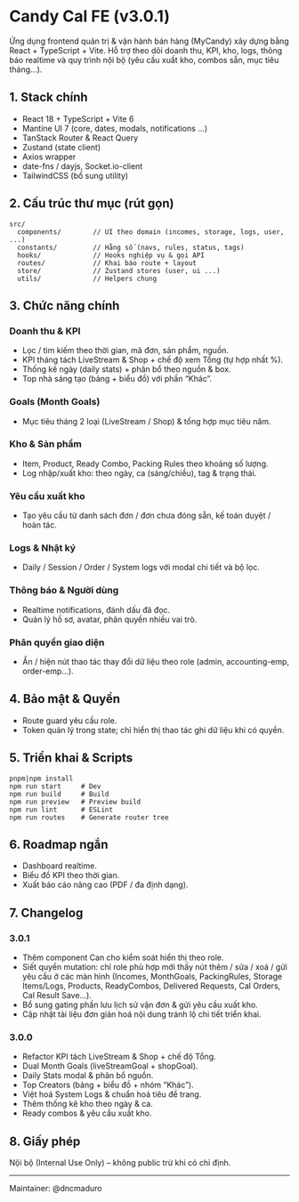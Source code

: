 # Candy Cal FE (v3.0.1)

Ứng dụng frontend quản trị & vận hành bán hàng (MyCandy) xây dựng bằng React + TypeScript + Vite. Hỗ trợ theo dõi doanh thu, KPI, kho, logs, thông báo realtime và quy trình nội bộ (yêu cầu xuất kho, combos sẵn, mục tiêu tháng...).

## 1. Stack chính

- React 18 + TypeScript + Vite 6
- Mantine UI 7 (core, dates, modals, notifications ...)
- TanStack Router & React Query
- Zustand (state client)
- Axios wrapper
- date-fns / dayjs, Socket.io-client
- TailwindCSS (bổ sung utility)

## 2. Cấu trúc thư mục (rút gọn)

```
src/
  components/        // UI theo domain (incomes, storage, logs, user, ...)
  constants/         // Hằng số (navs, rules, status, tags)
  hooks/             // Hooks nghiệp vụ & gọi API
  routes/            // Khai báo route + layout
  store/             // Zustand stores (user, ui ...)
  utils/             // Helpers chung
```

## 3. Chức năng chính

### Doanh thu & KPI

- Lọc / tìm kiếm theo thời gian, mã đơn, sản phẩm, nguồn.
- KPI tháng tách LiveStream & Shop + chế độ xem Tổng (tự hợp nhất %).
- Thống kê ngày (daily stats) + phân bổ theo nguồn & box.
- Top nhà sáng tạo (bảng + biểu đồ) với phần “Khác”.

### Goals (Month Goals)

- Mục tiêu tháng 2 loại (LiveStream / Shop) & tổng hợp mục tiêu năm.

### Kho & Sản phẩm

- Item, Product, Ready Combo, Packing Rules theo khoảng số lượng.
- Log nhập/xuất kho: theo ngày, ca (sáng/chiều), tag & trạng thái.

### Yêu cầu xuất kho

- Tạo yêu cầu từ danh sách đơn / đơn chưa đóng sẵn, kế toán duyệt / hoàn tác.

### Logs & Nhật ký

- Daily / Session / Order / System logs với modal chi tiết và bộ lọc.

### Thông báo & Người dùng

- Realtime notifications, đánh dấu đã đọc.
- Quản lý hồ sơ, avatar, phân quyền nhiều vai trò.

### Phân quyền giao diện

- Ẩn / hiện nút thao tác thay đổi dữ liệu theo role (admin, accounting-emp, order-emp...).

## 4. Bảo mật & Quyền

- Route guard yêu cầu role.
- Token quản lý trong state; chỉ hiển thị thao tác ghi dữ liệu khi có quyền.

## 5. Triển khai & Scripts

```
pnpm|npm install
npm run start     # Dev
npm run build     # Build
npm run preview   # Preview build
npm run lint      # ESLint
npm run routes    # Generate router tree
```

## 6. Roadmap ngắn

- Dashboard realtime.
- Biểu đồ KPI theo thời gian.
- Xuất báo cáo nâng cao (PDF / đa định dạng).

## 7. Changelog

### 3.0.1

- Thêm component Can cho kiểm soát hiển thị theo role.
- Siết quyền mutation: chỉ role phù hợp mới thấy nút thêm / sửa / xoá / gửi yêu cầu ở các màn hình (Incomes, MonthGoals, PackingRules, Storage Items/Logs, Products, ReadyCombos, Delivered Requests, Cal Orders, Cal Result Save...).
- Bổ sung gating phần lưu lịch sử vận đơn & gửi yêu cầu xuất kho.
- Cập nhật tài liệu đơn giản hoá nội dung tránh lộ chi tiết triển khai.

### 3.0.0

- Refactor KPI tách LiveStream & Shop + chế độ Tổng.
- Dual Month Goals (liveStreamGoal + shopGoal).
- Daily Stats modal & phân bổ nguồn.
- Top Creators (bảng + biểu đồ + nhóm “Khác”).
- Việt hoá System Logs & chuẩn hoá tiêu đề trang.
- Thêm thống kê kho theo ngày & ca.
- Ready combos & yêu cầu xuất kho.

## 8. Giấy phép

Nội bộ (Internal Use Only) – không public trừ khi có chỉ định.

---

Maintainer: @dncmaduro
